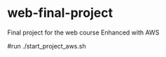 # web-final-project
Final project for the web course
Enhanced with AWS

#run 
./start_project_aws.sh
